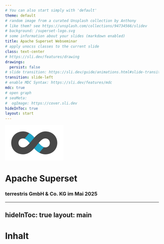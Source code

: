 ```yaml
---
# You can also start simply with 'default'
theme: default
# random image from a curated Unsplash collection by Anthony
# like them? see https://unsplash.com/collections/94734566/slidev
# background: /superset-logo.svg
# some information about your slides (markdown enabled)
title: Apache Superset Webseminar
# apply unocss classes to the current slide
class: text-center
# https://sli.dev/features/drawing
drawings:
  persist: false
# slide transition: https://sli.dev/guide/animations.html#slide-transitions
transition: slide-left
# enable MDC Syntax: https://sli.dev/features/mdc
mdc: true
# open graph
# seoMeta:
#  ogImage: https://cover.sli.dev
hideInToc: true
layout: start
---
```


![Superset Web-Seminar Logo](/superset-logo.svg)

# Apache Superset
### terrestris GmbH & Co. KG im Mai 2025

---
hideInToc: true
layout: main
---

# Inhalt

<Toc text-sm minDepth="1" maxDepth="2" />
